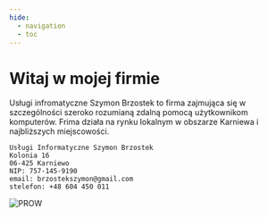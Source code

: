 ```yaml
---
hide:
  - navigation
  - toc
---
```


# Witaj w mojej firmie

Usługi infromatyczne Szymon Brzostek to firma zajmująca się w szczególności szeroko rozumianą zdalną pomocą użytkownikom komputerów. Frima działa na rynku lokalnym w obszarze Karniewa i najbliższych miejscowości. 

    Usługi Informatyczne Szymon Brzostek
    Kolonia 16
    06-425 Karniewo
    NIP: 757-145-9190
    email: brzostekszymon@gmail.com
    stelefon: +48 604 450 011

![PROW](https://github.com/brzoszy/UISB/blob/main/prow-2014-2020-logo-kolor_0.jpg?raw=true)
